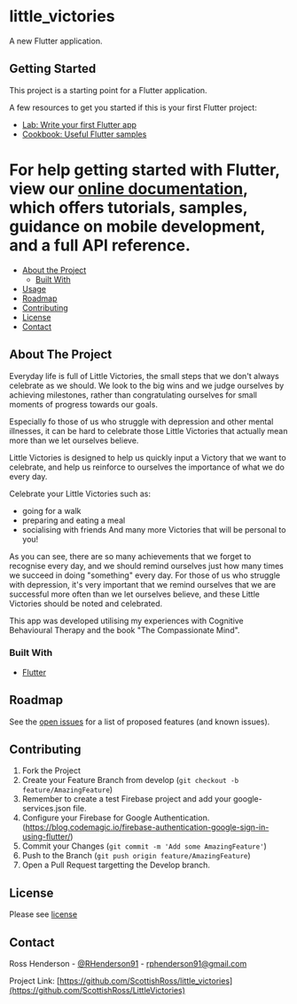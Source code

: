 # little_victories

A new Flutter application.

## Getting Started

This project is a starting point for a Flutter application.

A few resources to get you started if this is your first Flutter project:

- [Lab: Write your first Flutter app](https://flutter.dev/docs/get-started/codelab)
- [Cookbook: Useful Flutter samples](https://flutter.dev/docs/cookbook)

For help getting started with Flutter, view our
[online documentation](https://flutter.dev/docs), which offers tutorials,
samples, guidance on mobile development, and a full API reference.
=======
* [About the Project](#about-the-project)
  * [Built With](#built-with)
* [Usage](#usage)
* [Roadmap](#roadmap)
* [Contributing](#contributing)
* [License](#license)
* [Contact](#contact)

<!-- ABOUT THE PROJECT -->
## About The Project

Everyday life is full of Little Victories, the small steps that we don't always celebrate as we should. We look to the big wins and we judge ourselves by achieving milestones, rather than congratulating ourselves for small moments of progress towards our goals.

Especially fo those of us who struggle with depression and other mental illnesses, it can be hard to celebrate those Little Victories that actually mean more than we let ourselves believe.

Little Victories is designed to help us quickly input a Victory that we want to celebrate, and help us reinforce to ourselves the importance of what we do every day.

Celebrate your Little Victories such as:
- going for a walk
- preparing and eating a meal
- socialising with friends
And many more Victories that will be personal to you!

As you can see, there are so many achievements that we forget to recognise every day, and we should remind ourselves just how many times we succeed in doing "something" every day. For those of us who struggle with depression, it's very important that we remind ourselves that we are successful more often than we let ourselves believe, and these Little Victories should be noted and celebrated.

This app was developed utilising my experiences with Cognitive Behavioural Therapy and the book "The Compassionate Mind".


### Built With

* [Flutter](https://flutter.dev/)

<!-- ROADMAP -->
## Roadmap

See the [open issues](https://github.com/scottishross/little_victories/issues) for a list of proposed features (and known issues).

<!-- CONTRIBUTING -->
## Contributing

1. Fork the Project
2. Create your Feature Branch from develop (`git checkout -b feature/AmazingFeature`)
3. Remember to create a test Firebase project and add your google-services.json file. 
4. Configure your Firebase for Google Authentication. (https://blog.codemagic.io/firebase-authentication-google-sign-in-using-flutter/)
5. Commit your Changes (`git commit -m 'Add some AmazingFeature'`)
6. Push to the Branch (`git push origin feature/AmazingFeature`)
7. Open a Pull Request targetting the Develop branch.


<!-- LICENSE -->
## License

Please see [license](https://github.com/scottishross/little_victories/LICENCE)


<!-- CONTACT -->
## Contact

Ross Henderson - [@RHenderson91](https://twitter.com/RHenderson91) - rphenderson91@gmail.com

Project Link: [https://github.com/ScottishRoss/little_victories](https://github.com/ScottishRoss/LittleVictories)

 


